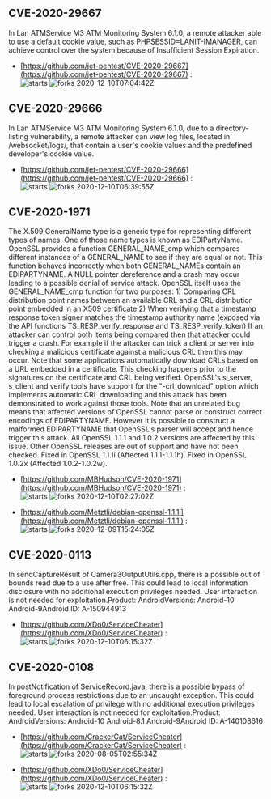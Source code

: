 ## CVE-2020-29667
 In Lan ATMService M3 ATM Monitoring System 6.1.0, a remote attacker able to use a default cookie value, such as PHPSESSID=LANIT-IMANAGER, can achieve control over the system because of Insufficient Session Expiration.

- [https://github.com/jet-pentest/CVE-2020-29667](https://github.com/jet-pentest/CVE-2020-29667) :  
![starts](https://img.shields.io/github/stars/jet-pentest/CVE-2020-29667.svg) 
![forks](https://img.shields.io/github/forks/jet-pentest/CVE-2020-29667.svg) 
2020-12-10T07:04:42Z

## CVE-2020-29666
 In Lan ATMService M3 ATM Monitoring System 6.1.0, due to a directory-listing vulnerability, a remote attacker can view log files, located in /websocket/logs/, that contain a user's cookie values and the predefined developer's cookie value.

- [https://github.com/jet-pentest/CVE-2020-29666](https://github.com/jet-pentest/CVE-2020-29666) :  
![starts](https://img.shields.io/github/stars/jet-pentest/CVE-2020-29666.svg) 
![forks](https://img.shields.io/github/forks/jet-pentest/CVE-2020-29666.svg) 
2020-12-10T06:39:55Z

## CVE-2020-1971
 The X.509 GeneralName type is a generic type for representing different types of names. One of those name types is known as EDIPartyName. OpenSSL provides a function GENERAL_NAME_cmp which compares different instances of a GENERAL_NAME to see if they are equal or not. This function behaves incorrectly when both GENERAL_NAMEs contain an EDIPARTYNAME. A NULL pointer dereference and a crash may occur leading to a possible denial of service attack. OpenSSL itself uses the GENERAL_NAME_cmp function for two purposes: 1) Comparing CRL distribution point names between an available CRL and a CRL distribution point embedded in an X509 certificate 2) When verifying that a timestamp response token signer matches the timestamp authority name (exposed via the API functions TS_RESP_verify_response and TS_RESP_verify_token) If an attacker can control both items being compared then that attacker could trigger a crash. For example if the attacker can trick a client or server into checking a malicious certificate against a malicious CRL then this may occur. Note that some applications automatically download CRLs based on a URL embedded in a certificate. This checking happens prior to the signatures on the certificate and CRL being verified. OpenSSL's s_server, s_client and verify tools have support for the "-crl_download" option which implements automatic CRL downloading and this attack has been demonstrated to work against those tools. Note that an unrelated bug means that affected versions of OpenSSL cannot parse or construct correct encodings of EDIPARTYNAME. However it is possible to construct a malformed EDIPARTYNAME that OpenSSL's parser will accept and hence trigger this attack. All OpenSSL 1.1.1 and 1.0.2 versions are affected by this issue. Other OpenSSL releases are out of support and have not been checked. Fixed in OpenSSL 1.1.1i (Affected 1.1.1-1.1.1h). Fixed in OpenSSL 1.0.2x (Affected 1.0.2-1.0.2w).

- [https://github.com/MBHudson/CVE-2020-1971](https://github.com/MBHudson/CVE-2020-1971) :  
![starts](https://img.shields.io/github/stars/MBHudson/CVE-2020-1971.svg) 
![forks](https://img.shields.io/github/forks/MBHudson/CVE-2020-1971.svg) 
2020-12-10T02:27:02Z

- [https://github.com/Metztli/debian-openssl-1.1.1i](https://github.com/Metztli/debian-openssl-1.1.1i) :  
![starts](https://img.shields.io/github/stars/Metztli/debian-openssl-1.1.1i.svg) 
![forks](https://img.shields.io/github/forks/Metztli/debian-openssl-1.1.1i.svg) 
2020-12-09T15:24:05Z

## CVE-2020-0113
 In sendCaptureResult of Camera3OutputUtils.cpp, there is a possible out of bounds read due to a use after free. This could lead to local information disclosure with no additional execution privileges needed. User interaction is not needed for exploitation.Product: AndroidVersions: Android-10 Android-9Android ID: A-150944913

- [https://github.com/XDo0/ServiceCheater](https://github.com/XDo0/ServiceCheater) :  
![starts](https://img.shields.io/github/stars/XDo0/ServiceCheater.svg) 
![forks](https://img.shields.io/github/forks/XDo0/ServiceCheater.svg) 
2020-12-10T06:15:32Z

## CVE-2020-0108
 In postNotification of ServiceRecord.java, there is a possible bypass of foreground process restrictions due to an uncaught exception. This could lead to local escalation of privilege with no additional execution privileges needed. User interaction is not needed for exploitation.Product: AndroidVersions: Android-10 Android-8.1 Android-9Android ID: A-140108616

- [https://github.com/CrackerCat/ServiceCheater](https://github.com/CrackerCat/ServiceCheater) :  
![starts](https://img.shields.io/github/stars/CrackerCat/ServiceCheater.svg) 
![forks](https://img.shields.io/github/forks/CrackerCat/ServiceCheater.svg) 
2020-08-05T02:55:34Z

- [https://github.com/XDo0/ServiceCheater](https://github.com/XDo0/ServiceCheater) :  
![starts](https://img.shields.io/github/stars/XDo0/ServiceCheater.svg) 
![forks](https://img.shields.io/github/forks/XDo0/ServiceCheater.svg) 
2020-12-10T06:15:32Z

